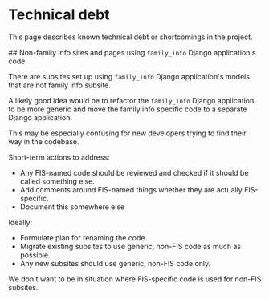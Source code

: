 # Technical debt

This page describes known technical debt or shortcomings in the project.

## Non-family info sites and pages using `family_info` Django application's code

There are subsites set up using `family_info` Django application's models that are not family info subsite.

A likely good idea would be to refactor the `family_info` Django application to be more generic
and move the family info specific code to a separate Django application.

This may be especially confusing for new developers trying to find their way in the codebase.

Short-term actions to address:

- Any FIS-named code should be reviewed and checked if it should be called something else.
- Add comments around FIS-named things whether they are actually FIS-specific.
- Document this somewhere else

Ideally:

- Formulate plan for renaming the code.
- Migrate existing subsites to use generic, non-FIS code as much as possible.
- Any new subsites should use generic, non-FIS code only.

We don't want to be in situation where FIS-specific code is used for non-FIS subsites.
